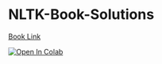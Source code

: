 # NLTK-Book-Solutions

[Book Link](http://www.nltk.org/book)

[![Open In Colab](https://colab.research.google.com/assets/colab-badge.svg)](https://colab.research.google.com/github/betobob/NLTK-Book-Solutions)
